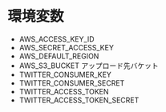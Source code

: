 # 環境変数
- AWS_ACCESS_KEY_ID
- AWS_SECRET_ACCESS_KEY
- AWS_DEFAULT_REGION
- AWS_S3_BUCKET アップロード先バケット
- TWITTER_CONSUMER_KEY
- TWITTER_CONSUMER_SECRET
- TWITTER_ACCESS_TOKEN
- TWITTER_ACCESS_TOKEN_SECRET